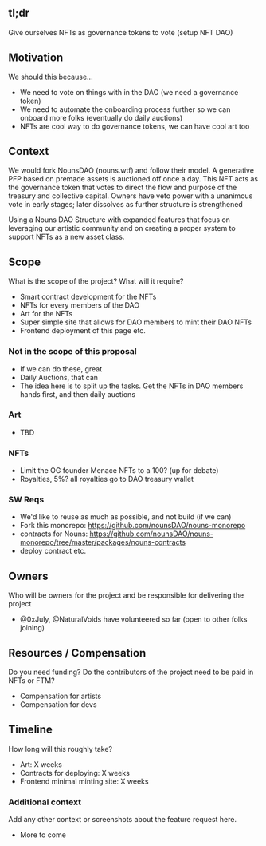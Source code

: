 ## tl;dr
Give ourselves NFTs as governance tokens to vote (setup NFT DAO)

## Motivation
We should this because...
- We need to vote on things with in the DAO (we need a governance token)
- We need to automate the onboarding process further so we can onboard more folks (eventually do daily auctions)
- NFTs are cool way to do governance tokens, we can have cool art too

## Context

We would fork NounsDAO (nouns.wtf) and follow their model. A generative PFP based on premade assets is auctioned off once a day. This NFT acts as the governance token that votes to direct the flow and purpose of the treasury and collective capital. Owners have veto power with a unanimous vote in early stages; later dissolves as further structure is strengthened 

Using a Nouns DAO Structure with expanded features that focus on leveraging our artistic community and on creating a proper system to support NFTs as a new asset class. 

## Scope
What is the scope of the project? What will it require?
- Smart contract development for the NFTs
- NFTs for every members of the DAO
- Art for the NFTs
- Super simple site that allows for DAO members to mint their DAO NFTs
- Frontend deployment of this page etc.

### Not in the scope of this proposal
- If we can do these, great
- Daily Auctions, that can 
- The idea here is to split up the tasks. Get the NFTs in DAO members hands first, and then daily auctions

### Art 
- TBD

### NFTs
- Limit the OG founder Menace NFTs to a 100? (up for debate)
- Royalties, 5%? all royalties go to DAO treasury wallet

### SW Reqs
- We'd like to reuse as much as possible, and not build (if we can)
- Fork this monorepo: https://github.com/nounsDAO/nouns-monorepo
- contracts for Nouns: https://github.com/nounsDAO/nouns-monorepo/tree/master/packages/nouns-contracts 
- deploy contract etc.

## Owners
Who will be owners for the project and be responsible for delivering the project
- @0xJuly, @NaturalVoids have volunteered so far (open to other folks joining)

## Resources / Compensation
Do you need funding? Do the contributors of the project need to be paid in NFTs or FTM? 
- Compensation for artists
- Compensation for devs

## Timeline
How long will this roughly take?
- Art: X weeks
- Contracts for deploying: X weeks
- Frontend minimal minting site: X weeks

### Additional context
Add any other context or screenshots about the feature request here.
- More to come
